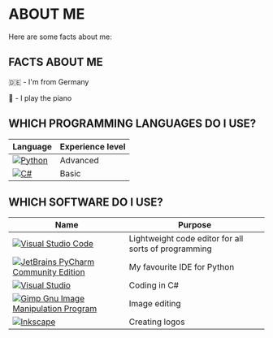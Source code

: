 # ABOUT ME

Here are some facts about me:


## FACTS ABOUT ME

:de: - I'm from Germany  

:musical_keyboard: - I play the piano  


## WHICH PROGRAMMING LANGUAGES DO I USE?

Language | Experience level
---------|-----------------
[![Python](https://img.shields.io/badge/python-3670A0?style=for-the-badge&logo=python&logoColor=ffdd54)](https://www.python.org/) | Advanced
[![C#](https://img.shields.io/badge/c%23-%23239120.svg?style=for-the-badge&logo=csharp&logoColor=white)](https://learn.microsoft.com/de-de/dotnet/csharp/) | Basic


## WHICH SOFTWARE DO I USE?

Name | Purpose
---|--------
[![Visual Studio Code](https://img.shields.io/badge/Visual%20Studio%20Code-0078d7.svg?style=for-the-badge&logo=visual-studio-code&logoColor=white)](https://code.visualstudio.com/) | Lightweight code editor for all sorts of programming
[![JetBrains PyCharm Community Edition](https://img.shields.io/badge/pycharm-143?style=for-the-badge&logo=pycharm&logoColor=black&color=black&labelColor=green)](https://www.jetbrains.com/pycharm/) | My favourite IDE for Python
[![Visual Studio](https://img.shields.io/badge/Visual%20Studio-5C2D91.svg?style=for-the-badge&logo=visual-studio&logoColor=white)](https://visualstudio.microsoft.com/) | Coding in C#
[![Gimp Gnu Image Manipulation Program](https://img.shields.io/badge/Gimp-657D8B?style=for-the-badge&logo=gimp&logoColor=FFFFFF)](https://www.gimp.org/) | Image editing
[![Inkscape](https://img.shields.io/badge/Inkscape-e0e0e0?style=for-the-badge&logo=inkscape&logoColor=080A13)](https://inkscape.org/) | Creating logos
